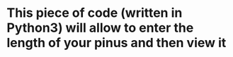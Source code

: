 # This piece of code (written in Python3) will allow to enter the length of your pinus and then view it
